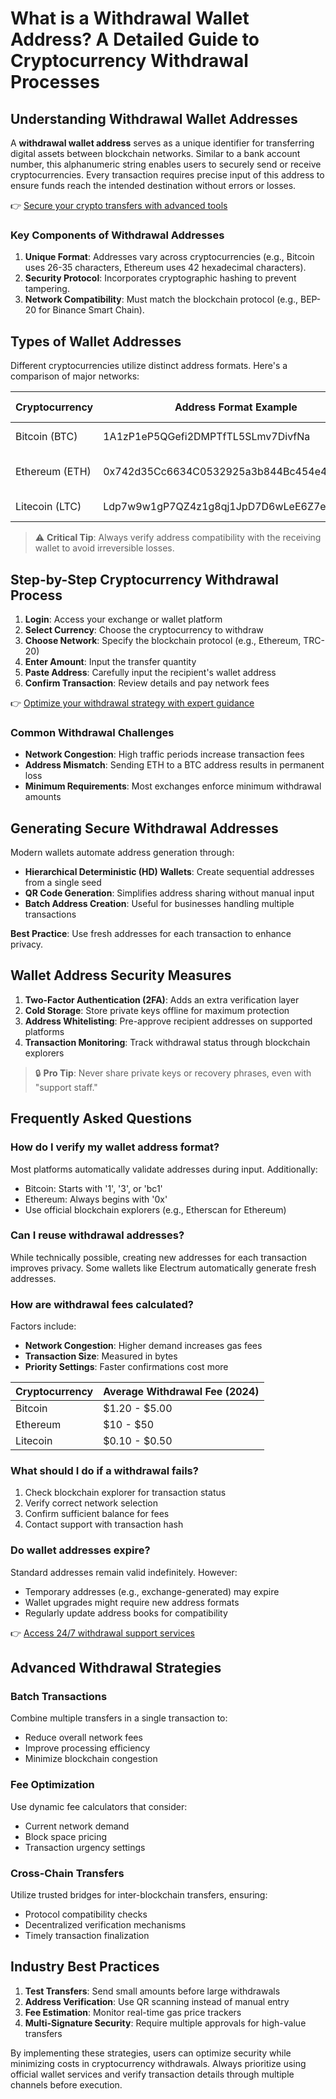 # What is a Withdrawal Wallet Address? A Detailed Guide to Cryptocurrency Withdrawal Processes

## Understanding Withdrawal Wallet Addresses

A **withdrawal wallet address** serves as a unique identifier for transferring digital assets between blockchain networks. Similar to a bank account number, this alphanumeric string enables users to securely send or receive cryptocurrencies. Every transaction requires precise input of this address to ensure funds reach the intended destination without errors or losses.

👉 [Secure your crypto transfers with advanced tools](https://bit.ly/okx-bonus)

### Key Components of Withdrawal Addresses
1. **Unique Format**: Addresses vary across cryptocurrencies (e.g., Bitcoin uses 26-35 characters, Ethereum uses 42 hexadecimal characters).
2. **Security Protocol**: Incorporates cryptographic hashing to prevent tampering.
3. **Network Compatibility**: Must match the blockchain protocol (e.g., BEP-20 for Binance Smart Chain).

## Types of Wallet Addresses

Different cryptocurrencies utilize distinct address formats. Here's a comparison of major networks:

| Cryptocurrency | Address Format Example | Length | Network Standard |
|----------------|------------------------|--------|------------------|
| Bitcoin (BTC)  | 1A1zP1eP5QGefi2DMPTfTL5SLmv7DivfNa | 26-34 chars | Base58Check |
| Ethereum (ETH) | 0x742d35Cc6634C0532925a3b844Bc454e4438f44e | 42 hex chars | Ethereum Virtual Machine |
| Litecoin (LTC) | Ldp7w9w1gP7QZ4z1g8qj1JpD7D6wLeE6Z7eDnD | 26-34 chars | Base58Check |

> ⚠️ **Critical Tip**: Always verify address compatibility with the receiving wallet to avoid irreversible losses.

## Step-by-Step Cryptocurrency Withdrawal Process

1. **Login**: Access your exchange or wallet platform
2. **Select Currency**: Choose the cryptocurrency to withdraw
3. **Choose Network**: Specify the blockchain protocol (e.g., Ethereum, TRC-20)
4. **Enter Amount**: Input the transfer quantity
5. **Paste Address**: Carefully input the recipient's wallet address
6. **Confirm Transaction**: Review details and pay network fees

👉 [Optimize your withdrawal strategy with expert guidance](https://bit.ly/okx-bonus)

### Common Withdrawal Challenges
- **Network Congestion**: High traffic periods increase transaction fees
- **Address Mismatch**: Sending ETH to a BTC address results in permanent loss
- **Minimum Requirements**: Most exchanges enforce minimum withdrawal amounts

## Generating Secure Withdrawal Addresses

Modern wallets automate address generation through:
- **Hierarchical Deterministic (HD) Wallets**: Create sequential addresses from a single seed
- **QR Code Generation**: Simplifies address sharing without manual input
- **Batch Address Creation**: Useful for businesses handling multiple transactions

**Best Practice**: Use fresh addresses for each transaction to enhance privacy.

## Wallet Address Security Measures

1. **Two-Factor Authentication (2FA)**: Adds an extra verification layer
2. **Cold Storage**: Store private keys offline for maximum protection
3. **Address Whitelisting**: Pre-approve recipient addresses on supported platforms
4. **Transaction Monitoring**: Track withdrawal status through blockchain explorers

> 🔒 **Pro Tip**: Never share private keys or recovery phrases, even with "support staff."

## Frequently Asked Questions

### How do I verify my wallet address format?
Most platforms automatically validate addresses during input. Additionally:
- Bitcoin: Starts with '1', '3', or 'bc1'
- Ethereum: Always begins with '0x'
- Use official blockchain explorers (e.g., Etherscan for Ethereum)

### Can I reuse withdrawal addresses?
While technically possible, creating new addresses for each transaction improves privacy. Some wallets like Electrum automatically generate fresh addresses.

### How are withdrawal fees calculated?
Factors include:
- **Network Congestion**: Higher demand increases gas fees
- **Transaction Size**: Measured in bytes
- **Priority Settings**: Faster confirmations cost more

| Cryptocurrency | Average Withdrawal Fee (2024) |
|----------------|-----------------------------|
| Bitcoin        | $1.20 - $5.00               |
| Ethereum       | $10 - $50                   |
| Litecoin       | $0.10 - $0.50               |

### What should I do if a withdrawal fails?
1. Check blockchain explorer for transaction status
2. Verify correct network selection
3. Confirm sufficient balance for fees
4. Contact support with transaction hash

### Do wallet addresses expire?
Standard addresses remain valid indefinitely. However:
- Temporary addresses (e.g., exchange-generated) may expire
- Wallet upgrades might require new address formats
- Regularly update address books for compatibility

👉 [Access 24/7 withdrawal support services](https://bit.ly/okx-bonus)

## Advanced Withdrawal Strategies

### Batch Transactions
Combine multiple transfers in a single transaction to:
- Reduce overall network fees
- Improve processing efficiency
- Minimize blockchain congestion

### Fee Optimization
Use dynamic fee calculators that consider:
- Current network demand
- Block space pricing
- Transaction urgency settings

### Cross-Chain Transfers
Utilize trusted bridges for inter-blockchain transfers, ensuring:
- Protocol compatibility checks
- Decentralized verification mechanisms
- Timely transaction finalization

## Industry Best Practices

1. **Test Transfers**: Send small amounts before large withdrawals
2. **Address Verification**: Use QR scanning instead of manual entry
3. **Fee Estimation**: Monitor real-time gas price trackers
4. **Multi-Signature Security**: Require multiple approvals for high-value transfers

By implementing these strategies, users can optimize security while minimizing costs in cryptocurrency withdrawals. Always prioritize using official wallet services and verify transaction details through multiple channels before execution.